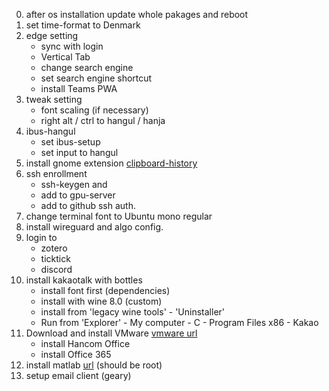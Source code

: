 0. after os installation update whole pakages and reboot
1. set time-format to Denmark
2. edge setting
    - sync with login
    - Vertical Tab
    - change search engine 
    - set search engine shortcut
    - install Teams PWA
3. tweak setting
    - font scaling (if necessary)
    - right alt / ctrl to hangul / hanja
4. ibus-hangul
    - set ibus-setup 
    - set input to hangul
5. install gnome extension [clipboard-history](https://extensions.gnome.org/extension/4839/clipboard-history/)
6. ssh enrollment
    - ssh-keygen and
    - add to gpu-server
    - add to github ssh auth.
7. change terminal font to Ubuntu mono regular
8. install wireguard and algo config.
9. login to
    - zotero
    - ticktick
    - discord
10. install kakaotalk with bottles
    - install font first (dependencies)
    - install with wine 8.0 (custom)
    - install from 'legacy wine tools' - 'Uninstaller'
    - Run from 'Explorer' - My computer - C - Program Files x86 - Kakao
11. Download and install VMware [vmware url](https://www.vmware.com/products/workstation-player.html)
    - install Hancom Office
    - install Office 365
12. install matlab [url](https://kr.mathworks.com/) (should be root)
13. setup email client (geary)